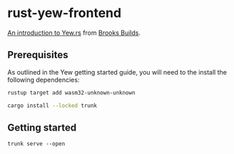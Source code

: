 # rust-yew-frontend

[An introduction to Yew.rs](https://www.youtube.com/playlist?list=PLrmY5pVcnuE_R5qJ0o30eGw77bWmnrUtL) from [Brooks Builds](https://www.youtube.com/@BrooksBuilds).

## Prerequisites

As outlined in the Yew getting started guide, you will need to the install the following dependencies:

```bash
rustup target add wasm32-unknown-unknown

cargo install --locked trunk
```

## Getting started

```Running the application
trunk serve --open
```
